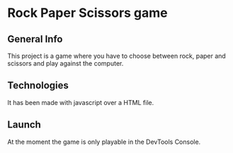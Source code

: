 # Rock Paper Scissors game
## General Info
This project is a game where you have to choose between rock, paper and scissors and play against the computer.
## Technologies
It has been made with javascript over a HTML file.
## Launch
At the moment the game is only playable in the DevTools Console.